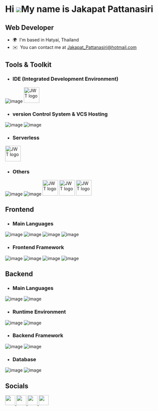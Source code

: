 Hi ![](https://user-images.githubusercontent.com/18350557/176309783-0785949b-9127-417c-8b55-ab5a4333674e.gif)My name is Jakapat Pattanasiri
===========================================================================================================================================

Web Developer
-------------

* 🌍  I'm based in Hatyai, Thailand
* ✉️  You can contact me at [Jakapat\_Pattanasiri@hotmail.com](mailto:Jakapat_Pattanasiri@hotmail.com)


## Tools & Toolkit
<p align="left">
</p>

* ### IDE (Integrated Development Environment)
![image](https://skillicons.dev/icons?i=vscode)
<img src="https://miro.medium.com/v2/resize:fit:800/0*zWCTHFNFdGAgSw2d" alt="JWT logo" width="50" height="50">

  
* ### version Control System & VCS Hosting
![image](https://skillicons.dev/icons?i=git)
![image](https://skillicons.dev/icons?i=github)

* ### Serverless
<img src="https://github.com/user-attachments/assets/b5e9caca-92c5-4a45-ac7d-6fbca5bc9abf" alt="JWT logo" width="50" height="50">

* ### Others
![image](https://skillicons.dev/icons?i=postman)
![image](https://skillicons.dev/icons?i=prisma)
<img src="https://jwt.io/img/pic_logo.svg" alt="JWT logo" width="50" height="50">
<img src="https://prettier.io/icon.png" alt="JWT logo" width="50" height="50">
<img src="https://axios-http.com/assets/logo.svg" alt="JWT logo" width="50" height="50">

## Frontend

* ### Main Languages
![image](https://skillicons.dev/icons?i=html)
![image](https://skillicons.dev/icons?i=css)
![image](https://skillicons.dev/icons?i=js)
![image](https://skillicons.dev/icons?i=ts)

* ### Frontend Framework
![image](https://skillicons.dev/icons?i=tailwind)
![image](https://skillicons.dev/icons?i=react)
![image](https://skillicons.dev/icons?i=nextjs)
![image](https://skillicons.dev/icons?i=bootstrap)


## Backend

* ### Main Languages
![image](https://skillicons.dev/icons?i=js)
![image](https://skillicons.dev/icons?i=ts)

* ### Runtime Environment
![image](https://skillicons.dev/icons?i=bun)
![image](https://skillicons.dev/icons?i=nodejs)



* ### Backend Framework
![image](https://skillicons.dev/icons?i=elysia)
![image](https://skillicons.dev/icons?i=express)


* ### Database 
![image](https://skillicons.dev/icons?i=postgres)
![image](https://skillicons.dev/icons?i=mongodb)


## Socials

<p align="left"> <a href="https://discord.com/users/savxjkp" target="_blank" rel="noreferrer"> <picture> <source media="(prefers-color-scheme: dark)" srcset="https://raw.githubusercontent.com/danielcranney/readme-generator/main/public/icons/socials/discord-dark.svg" /> <source media="(prefers-color-scheme: light)" srcset="https://raw.githubusercontent.com/danielcranney/readme-generator/main/public/icons/socials/discord.svg" /> <img src="https://raw.githubusercontent.com/danielcranney/readme-generator/main/public/icons/socials/discord.svg" width="32" height="32" /> </picture> </a> <a href="https://www.facebook.com/profile.php?id=100006320912743" target="_blank" rel="noreferrer"> <picture> <source media="(prefers-color-scheme: dark)" srcset="https://raw.githubusercontent.com/danielcranney/readme-generator/main/public/icons/socials/facebook-dark.svg" /> <source media="(prefers-color-scheme: light)" srcset="https://raw.githubusercontent.com/danielcranney/readme-generator/main/public/icons/socials/facebook.svg" /> <img src="https://raw.githubusercontent.com/danielcranney/readme-generator/main/public/icons/socials/facebook.svg" width="32" height="32" /> </picture> </a> <a href="https://www.github.com/SaveJKP" target="_blank" rel="noreferrer"> <picture> <source media="(prefers-color-scheme: dark)" srcset="https://raw.githubusercontent.com/danielcranney/readme-generator/main/public/icons/socials/github-dark.svg" /> <source media="(prefers-color-scheme: light)" srcset="https://raw.githubusercontent.com/danielcranney/readme-generator/main/public/icons/socials/github.svg" /> <img src="https://raw.githubusercontent.com/danielcranney/readme-generator/main/public/icons/socials/github.svg" width="32" height="32" /> </picture> </a> <a href="http://www.instagram.com/savxjkp" target="_blank" rel="noreferrer"> <picture> <source media="(prefers-color-scheme: dark)" srcset="https://raw.githubusercontent.com/danielcranney/readme-generator/main/public/icons/socials/instagram-dark.svg" /> <source media="(prefers-color-scheme: light)" srcset="https://raw.githubusercontent.com/danielcranney/readme-generator/main/public/icons/socials/instagram.svg" /> <img src="https://raw.githubusercontent.com/danielcranney/readme-generator/main/public/icons/socials/instagram.svg" width="32" height="32" /> </picture> </a></p>



<!--
**SaveJKP/SaveJKP** is a ✨ _special_ ✨ repository because its `README.md` (this file) appears on your GitHub profile.

Here are some ideas to get you started:

- 🔭 I’m currently working on ...
- 🌱 I’m currently learning ...
- 👯 I’m looking to collaborate on ...
- 🤔 I’m looking for help with ...
- 💬 Ask me about ...
- 📫 How to reach me: ...
- 😄 Pronouns: ...
- ⚡ Fun fact: ...
-->

